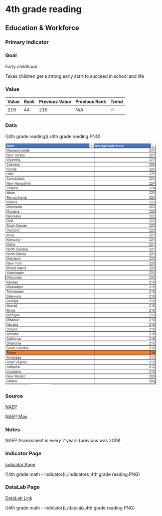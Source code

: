 # 4th grade reading

## Education & Workforce 

### Primary Indicator

### **Goal**

Early childhood

Texas children get a strong early start to succeed in school and life



### **Value**

|  Value      | Rank        | Previous Value | Previous Rank | Trend | 
| ----------- | ----------- | ----------- | ----------- | -----------|
    216   | 44        |   215    | N/A         | 📈     | 

### **Data**


![4th grade reading](./4th grade reading.PNG)


![4th grade math](./tx_4th_grade_reading.PNG)


### **Source**
[NAEP](https://www.nationsreportcard.gov/ndecore/xplore/NDE)

[NAEP Map](https://www.nationsreportcard.gov/reading/states/scores/?grade=4)

### **Notes**
NAEP Assessment is every 2 years (previous was 2019)


### Indicator Page

[Indicator Page](https://indicators.texas2036.org/indicator/35)

![4th grade math - indicator](./indicators_4th grade reading.PNG)


### DataLab Page

[DataLab Link](https://datalab.texas2036.org/igxywpc/national-assessment-of-educational-progress-naep-assessments-of-united-states?accesskey=xojlwjb)

![4th grade math - indicator](./datalab_4th grade reading.PNG)